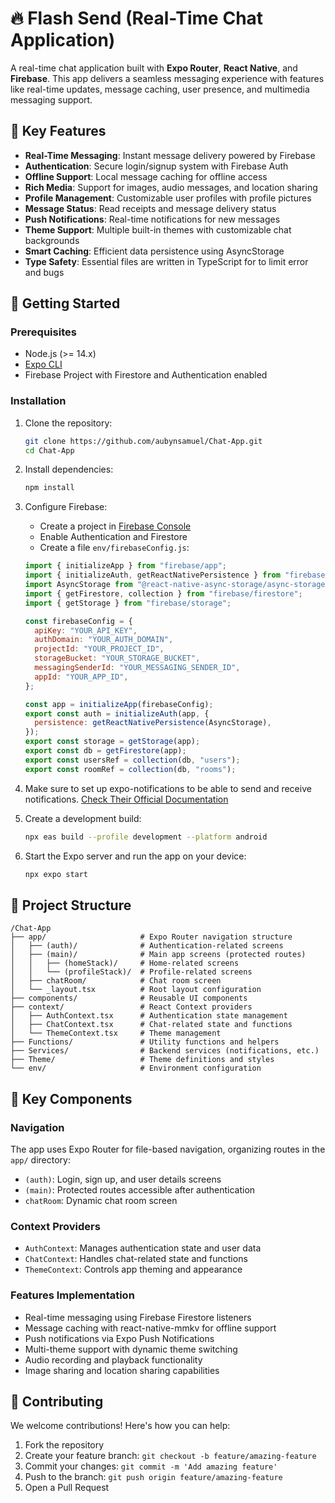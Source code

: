 # 🔥 Flash Send (Real-Time Chat Application)

A real-time chat application built with **Expo Router**, **React Native**, and **Firebase**. This app delivers a seamless messaging experience with features like real-time updates, message caching, user presence, and multimedia messaging support.

## 📱 Key Features

- **Real-Time Messaging**: Instant message delivery powered by Firebase
- **Authentication**: Secure login/signup system with Firebase Auth
- **Offline Support**: Local message caching for offline access
- **Rich Media**: Support for images, audio messages, and location sharing
- **Profile Management**: Customizable user profiles with profile pictures
- **Message Status**: Read receipts and message delivery status
- **Push Notifications**: Real-time notifications for new messages
- **Theme Support**: Multiple built-in themes with customizable chat backgrounds
- **Smart Caching**: Efficient data persistence using AsyncStorage
- **Type Safety**: Essential files are written in TypeScript for to limit error and bugs

## 🚀 Getting Started

### Prerequisites

- Node.js (>= 14.x)
- [Expo CLI](https://docs.expo.dev/get-started/installation/)
- Firebase Project with Firestore and Authentication enabled

### Installation

1. Clone the repository:

   ```bash
   git clone https://github.com/aubynsamuel/Chat-App.git
   cd Chat-App
   ```

2. Install dependencies:

   ```bash
   npm install
   ```

3. Configure Firebase:

   - Create a project in [Firebase Console](https://console.firebase.google.com/)
   - Enable Authentication and Firestore
   - Create a file `env/firebaseConfig.js`:

   ```javascript
   import { initializeApp } from "firebase/app";
   import { initializeAuth, getReactNativePersistence } from "firebase/auth";
   import AsyncStorage from "@react-native-async-storage/async-storage";
   import { getFirestore, collection } from "firebase/firestore";
   import { getStorage } from "firebase/storage";

   const firebaseConfig = {
     apiKey: "YOUR_API_KEY",
     authDomain: "YOUR_AUTH_DOMAIN",
     projectId: "YOUR_PROJECT_ID",
     storageBucket: "YOUR_STORAGE_BUCKET",
     messagingSenderId: "YOUR_MESSAGING_SENDER_ID",
     appId: "YOUR_APP_ID",
   };

   const app = initializeApp(firebaseConfig);
   export const auth = initializeAuth(app, {
     persistence: getReactNativePersistence(AsyncStorage),
   });
   export const storage = getStorage(app);
   export const db = getFirestore(app);
   export const usersRef = collection(db, "users");
   export const roomRef = collection(db, "rooms");
   ```

4. Make sure to set up expo-notifications to be able to send and receive notifications. [Check Their Official Documentation](https://docs.expo.dev/versions/latest/sdk/notifications/#configuration)

5. Create a development build:

   ```bash
   npx eas build --profile development --platform android
   ```

6. Start the Expo server and run the app on your device:

   ```bash
   npx expo start
   ```

## 📁 Project Structure

```File Structure
/Chat-App
├── app/                     # Expo Router navigation structure
│   ├── (auth)/              # Authentication-related screens
│   ├── (main)/              # Main app screens (protected routes)
│   │   ├── (homeStack)/     # Home-related screens
│   │   └── (profileStack)/  # Profile-related screens
│   ├── chatRoom/            # Chat room screen
│   └── _layout.tsx          # Root layout configuration
├── components/              # Reusable UI components
├── context/                 # React Context providers
│   ├── AuthContext.tsx      # Authentication state management
│   ├── ChatContext.tsx      # Chat-related state and functions
│   └── ThemeContext.tsx     # Theme management
├── Functions/               # Utility functions and helpers
├── Services/                # Backend services (notifications, etc.)
├── Theme/                   # Theme definitions and styles
└── env/                     # Environment configuration
```

## 🔑 Key Components

### Navigation

The app uses Expo Router for file-based navigation, organizing routes in the `app/` directory:

- `(auth)`: Login, sign up, and user details screens
- `(main)`: Protected routes accessible after authentication
- `chatRoom`: Dynamic chat room screen

### Context Providers

- `AuthContext`: Manages authentication state and user data
- `ChatContext`: Handles chat-related state and functions
- `ThemeContext`: Controls app theming and appearance

### Features Implementation

- Real-time messaging using Firebase Firestore listeners
- Message caching with react-native-mmkv for offline support
- Push notifications via Expo Push Notifications
- Multi-theme support with dynamic theme switching
- Audio recording and playback functionality
- Image sharing and location sharing capabilities

## 🤝 Contributing

We welcome contributions! Here's how you can help:

1. Fork the repository
2. Create your feature branch: `git checkout -b feature/amazing-feature`
3. Commit your changes: `git commit -m 'Add amazing feature'`
4. Push to the branch: `git push origin feature/amazing-feature`
5. Open a Pull Request
